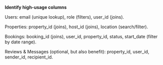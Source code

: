 **Identify high-usage columns**

Users: email (unique lookup), role (filters), user_id (joins).

Properties: property_id (joins), host_id (joins), location (search/filter).

Bookings: booking_id (joins), user_id, property_id, status, start_date (filter by date range).

Reviews & Messages (optional, but also benefit): property_id, user_id, sender_id, recipient_id.
